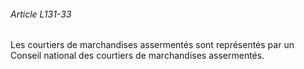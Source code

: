 ###### Article L131-33

Les courtiers de marchandises assermentés sont représentés par un Conseil national des courtiers de marchandises assermentés.

